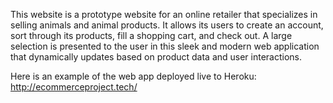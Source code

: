 This website is a prototype website for an online retailer that specializes in selling animals and 
animal products. It allows its users to create an account, sort through its products, fill a 
shopping cart, and check out. A large selection is presented to the user in this sleek and modern
web application that dynamically updates based on product data and user interactions.

Here is an example of the web app deployed live to Heroku:
http://ecommerceproject.tech/
